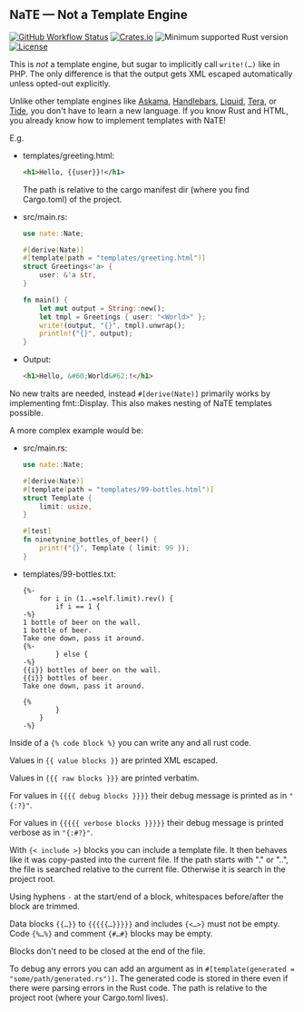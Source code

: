 ## NaTE — Not a Template Engine

[![GitHub Workflow Status](https://img.shields.io/github/workflow/status/Kijewski/nate/CI?logo=github)](https://github.com/Kijewski/nate/actions/workflows/ci.yml)
[![Crates.io](https://img.shields.io/crates/v/nate?logo=rust)](https://crates.io/crates/nate)
![Minimum supported Rust version](https://img.shields.io/badge/msrv-1.54-informational?logo=rust)
[![License](https://img.shields.io/crates/l/nate?color=informational&logo=apache)](/LICENSES)

This is *not* a template engine, but sugar to implicitly call `write!(…)` like in PHP.
The only difference is that the output gets XML escaped automatically unless opted-out explicitly.

Unlike other template engines like
[Askama](https://crates.io/crates/askama), [Handlebars](https://crates.io/crates/handlebars),
[Liquid](https://github.com/cobalt-org/liquid-rust), [Tera](https://crates.io/crates/tera), or
[Tide](https://crates.io/crates/tide), you don't have to learn a new language.
If you know Rust and HTML, you already know how to implement templates with NaTE!

E.g.

*   templates/greeting.html:

    ```xml
    <h1>Hello, {{user}}!</h1>
    ```

    The path is relative to the cargo manifest dir (where you find Cargo.toml) of the project.

*   src/main.rs:

    ```rust
    use nate::Nate;
    
    #[derive(Nate)]
    #[template(path = "templates/greeting.html")]
    struct Greetings<'a> {
        user: &'a str,
    }
    
    fn main() {
        let mut output = String::new();
        let tmpl = Greetings { user: "<World>" };
        write!(output, "{}", tmpl).unwrap();
        println!("{}", output);
    }
    ```

*   Output:

    ```html
    <h1>Hello, &#60;World&#62;!</h1>
    ```

No new traits are needed, instead `#[derive(Nate)]` primarily works by implementing fmt::Display.
This also makes nesting of NaTE templates possible.

A more complex example would be:  

*   src/main.rs:

    ```rust
    use nate::Nate;

    #[derive(Nate)]
    #[template(path = "templates/99-bottles.html")]
    struct Template {
        limit: usize,
    }

    #[test]
    fn ninetynine_bottles_of_beer() {
        print!("{}", Template { limit: 99 });
    }
    ```

*   templates/99-bottles.txt:

    ```jinja
    {%-
        for i in (1..=self.limit).rev() {
            if i == 1 {
    -%}
    1 bottle of beer on the wall.
    1 bottle of beer.
    Take one down, pass it around.
    {%-
            } else {
    -%}
    {{i}} bottles of beer on the wall.
    {{i}} bottles of beer.
    Take one down, pass it around.

    {%
            }
        }
    -%}
    ```

Inside of a `{% code block %}` you can write any and all rust code.

Values in `{{ value blocks }}` are printed XML escaped.

Values in `{{{ raw blocks }}}` are printed verbatim.

For values in `{{{{ debug blocks }}}}` their debug message is printed as in `"{:?}"`.

For values in `{{{{{ verbose blocks }}}}}` their debug message is printed verbose as in `"{:#?}"`.

With `{< include >}` blocks you can include a template file.
It then behaves like it was copy-pasted into the current file.
If the path starts with "." or "..", the file is searched relative to the current file.
Otherwise it is search in the project root.

Using hyphens `-` at the start/end of a block, whitespaces before/after the block are trimmed.

Data blocks `{{…}}` to `{{{{{…}}}}}` and includes `{<…>}` must not be empty.
Code `{%…%}` and comment `{#…#}` blocks may be empty.

Blocks don't need to be closed at the end of the file.

To debug any errors you can add an argument as in `#[template(generated = "some/path/generated.rs")]`.
The generated code is stored in there even if there were parsing errors in the Rust code.
The path is relative to the project root (where your Cargo.toml lives).
